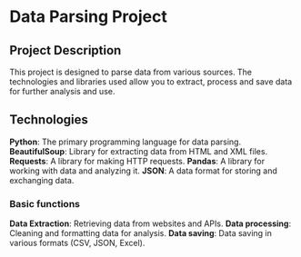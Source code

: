# Data Parsing Project
## Project Description
This project is designed to parse data from various sources. The technologies and libraries used allow you to extract, process and save data for further analysis and use.

## Technologies
**Python**: The primary programming language for data parsing.
**BeautifulSoup**: Library for extracting data from HTML and XML files.
**Requests**: A library for making HTTP requests.
**Pandas**: A library for working with data and analyzing it.
**JSON**: A data format for storing and exchanging data.
### Basic functions
**Data Extraction**: Retrieving data from websites and APIs.
**Data processing**: Cleaning and formatting data for analysis.
**Data saving**: Data saving in various formats (CSV, JSON, Excel).
